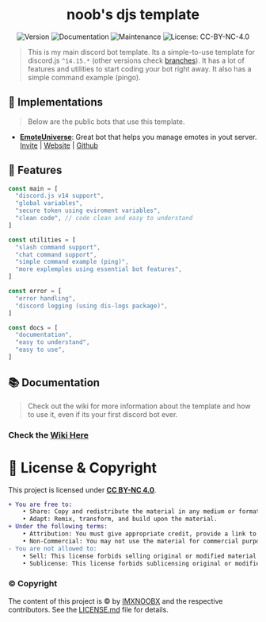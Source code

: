 <h1 
  align="center"
  >
  noob's djs template
</h1>

<div 
  align="center"
  >

  ![Version](https://img.shields.io/badge/version-1.3.0-blue.svg?cacheSeconds=2592000)
  ![Documentation](https://img.shields.io/badge/documentation-yes-brightgreen.svg)
  ![Maintenance](https://img.shields.io/badge/maintained-yes-brightgreen.svg)
  ![License: CC-BY-NC-4.0](https://img.shields.io/badge/license-CC.BY.NC.4.0-brightgreen.svg)
  
</div>

> This is my main discord bot template. Its a simple-to-use template for discord.js `^14.15.*` (other versions check [branches](https://github.com/IMXNOOBX/discord.bot/branches)). It has a lot of features and utilities to start coding your bot right away. It also has a simple command example (pingo).

## 🧩 Implementations
> Below are the public bots that use this template.

- [**EmoteUniverse**](https://bot.noob.bio): Great bot that helps you manage emotes in yout server. [Invite](https://bot.noob.bio/invite) | [Website](https://bot.noob.bio) | [Github](#)

## 🥏 Features

```js
const main = [
  "discord.js v14 support",
  "global variables",
  "secure token using eviroment variables",
  "clean code", // code clean and easy to understand
]

const utilities = [
  "slash command support",
  "chat command support",
  "simple command example (ping)",
  "more explemples using essential bot features",
]

const error = [
  "error handling",
  "discord logging (using dis-logs package)",
]

const docs = [
  "documentation",
  "easy to understand",
  "easy to use",
]
```

## 📚 Documentation
> Check out the wiki for more information about the template and how to use it, even if its your first discord bot ever.
### Check the [**Wiki Here**](https://github.com/IMXNOOBX/discord.bot/wiki)


# 🔖 License & Copyright

This project is licensed under [**CC BY-NC 4.0**](https://creativecommons.org/licenses/by-nc/4.0/).
```diff
+ You are free to:
	• Share: Copy and redistribute the material in any medium or format.
	• Adapt: Remix, transform, and build upon the material.
+ Under the following terms:
	• Attribution: You must give appropriate credit, provide a link to original the source repository, and indicate if changes were made.
	• Non-Commercial: You may not use the material for commercial purposes.
- You are not allowed to:
	• Sell: This license forbids selling original or modified material for commercial purposes.
	• Sublicense: This license forbids sublicensing original or modified material.
```
### ©️ Copyright
The content of this project is ©️ by [IMXNOOBX](https://github.com/IMXNOOBX) and the respective contributors. See the [LICENSE.md](LICENSE.md) file for details.
